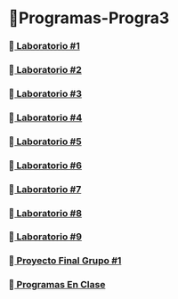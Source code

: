 # 🤖Programas-Progra3
### 📁<a href = "Tarea1"> Laboratorio #1 </a>
### 📁<a href = "Tarea2"> Laboratorio #2 </a>
### 📁<a href = "Tarea3"> Laboratorio #3 </a>
### 📁<a href = "Tarea4"> Laboratorio #4 </a>
### 📁<a href = "Tarea5"> Laboratorio #5 </a>
### 📁<a href = "Tarea6"> Laboratorio #6 </a>
### 📁<a href = "Tarea7"> Laboratorio #7 </a>
### 📁<a href = "Tarea8"> Laboratorio #8 </a>
### 📁<a href = "Tarea9"> Laboratorio #9 </a>
### 📁<a href = "ProyectoFinalProgra3"> Proyecto Final Grupo #1 </a>
### 📁<a href = "ProgramasEnClase"> Programas En Clase </a>